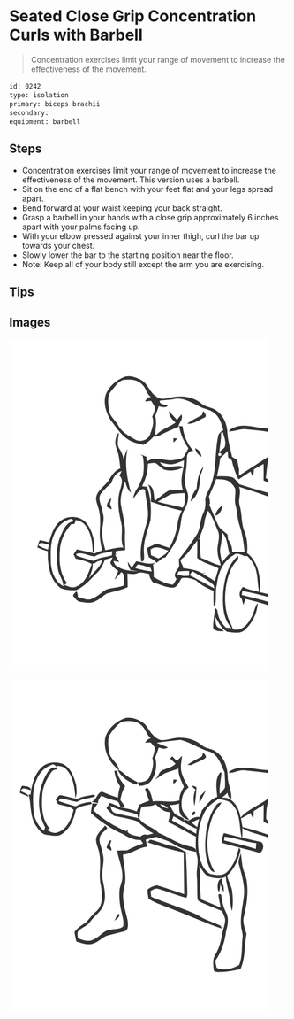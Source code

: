 # Seated Close Grip Concentration Curls with Barbell
> Concentration exercises limit your range of movement to increase the effectiveness of the movement.

``` 
id: 0242 
type: isolation 
primary: biceps brachii 
secondary:  
equipment: barbell 
``` 

## Steps

 - Concentration exercises limit your range of movement to increase the effectiveness of the movement. This version uses a barbell.
 - Sit on the end of a flat bench with your feet flat and your legs spread apart.
 - Bend forward at your waist keeping your back straight.
 - Grasp a barbell in your hands with a close grip approximately 6 inches apart with your palms facing up.
 - With your elbow pressed against your inner thigh, curl the bar up towards your chest.
 - Slowly lower the bar to the starting position near the floor.
 - Note: Keep all of your body still except the arm you are exercising.

## Tips


## Images

![](./../svg/0242-relaxation.svg)

![](./../svg/0242-tension.svg)
